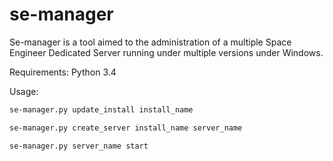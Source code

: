 se-manager
==========

Se-manager is a tool aimed to the administration of a multiple Space Engineer Dedicated Server running under multiple versions under Windows.

Requirements:
Python 3.4

Usage:

```bash
se-manager.py update_install install_name

se-manager.py create_server install_name server_name

se-manager.py server_name start
```